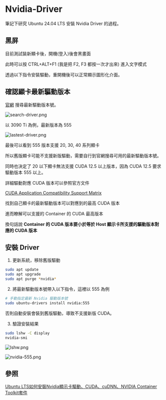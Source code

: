 # Nvidia-Driver

筆記下研究 Ubuntu 24.04 LTS 安裝 Nvidia Driver 的過程。

## 黑屏

目前測試裝新顯卡後，開機(登入)後會黑畫面

此時可以按 CTRL+ALT+F1 (我是把 F2, F3 都按一次才出來) 進入文字模式

透過以下指令安裝驅動，重開機後可以正常顯示圖形化介面。

## 確認顯卡最新驅動版本

[官網](https://www.nvidia.com/download/index.aspx) 搜尋最新驅動版本號。

![search-driver.png](search-driver.png)

以 3090 Ti 為例，最新版本為 555

![lastest-driver.png](lastest-driver.png)

最後可以看到 555 版本支援 20, 30, 40 系列顯卡

所以舊版顯卡可能不支援新版驅動，需要自行到官網搜尋可用的最新驅動版本號。

同時也決定了 20 以下顯卡無法支援 CUDA 12.5 以上版本，因為 CUDA 12.5 要求驅動版本 555 以上。

詳細驅動對應 CUDA 版本可以參照官方文件

[CUDA Application Compatibility Support Matrix](https://docs.nvidia.com/deploy/cuda-compatibility/#id3)

找到自己顯卡的最新驅動版本可以對應到的最高 CUDA 版本

進而瞭解可以支援的 Container 的 CUDA 最高版本

換句話說 **Container 的 CUDA 版本要小於等於 Host 顯示卡所支援的驅動版本對應的 CUDA 版本**

## 安裝 Driver

1. 更新系統，移除舊版驅動
```Bash
sudo apt update
sudo apt upgrade
sudo apt purge *nvidia*
```

2. 將最新驅動版本號帶入以下指令，這裡以 555 為例

```Bash
# 手動指定最新 Nvidia 驅動版本號
sudo ubuntu-drivers install nvidia:555
```

否則自動安裝會裝到舊版驅動，導致不支援新版 CUDA。

3. 驗證安裝結果

```Bash
sudo lshw -C display
nvidia-smi
```

![lshw.png](lshw.png)

![nvidia-555.png](nvidia-555.png)

## 參照
[Ubuntu LTS如何安裝Nvidia顯示卡驅動、CUDA、cuDNN、NVIDIA Container Toolkit套件](https://ivonblog.com/posts/ubuntu-install-nvidia-drivers/)
